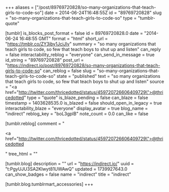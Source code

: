 +++
aliases = ["/post/89769720828/so-many-organizations-that-teach-girls-to-code-so"]
date = 2014-06-24T16:48:55Z
id = "89769720828"
slug = "so-many-organizations-that-teach-girls-to-code-so"
type = "tumblr-quote"

[tumblr]
is_blocks_post_format = false
id = 89769720828.0
date = "2014-06-24 16:48:55 GMT"
format = "html"
short_url = "https://tmblr.co/ZY3jby1JciJly"
summary = "so many organizations that teach girls to code, so few that teach boys to shut up and listen"
can_reply = false
interactability_reblog = "everyone"
can_send_in_message = true
id_string = "89769720828"
post_url = "https://indirect.io/post/89769720828/so-many-organizations-that-teach-girls-to-code-so"
can_reblog = false
slug = "so-many-organizations-that-teach-girls-to-code-so"
state = "published"
text = "so many organizations that teach girls to code, so few that teach boys to shut up and listen"
source = "<a href=\"http://twitter.com/thricedotted/status/459720726606409729\">@thricedotted</a>"
type = "quote"
is_blaze_pending = false
can_blaze = false
timestamp = 1403628535.0
is_blazed = false
should_open_in_legacy = true
interactability_blaze = "everyone"
display_avatar = true
blog_name = "indirect"
reblog_key = "boL3gplB"
note_count = 0.0
can_like = false

[tumblr.reblog]
comment = "<p><a href=\"http://twitter.com/thricedotted/status/459720726606409729\">@thricedotted</a></p>"
tree_html = ""

[tumblr.blog]
description = ""
url = "https://indirect.io/"
uuid = "t:PgyUJU3SA2Klwyt81UWAwQ"
updated = 1739927643.0
can_show_badges = false
name = "indirect"
title = "indirect"

[tumblr.blog.tumblrmart_accessories]
+++
